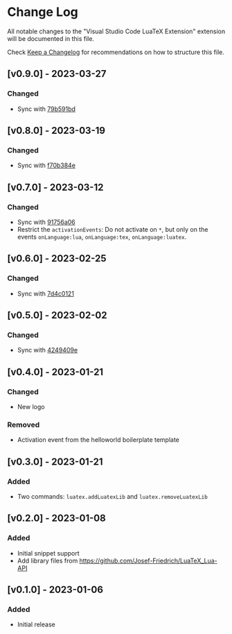 # Change Log

All notable changes to the "Visual Studio Code LuaTeX Extension" extension will be documented in this file.

Check [Keep a Changelog](http://keepachangelog.com/) for recommendations on how to structure this file.

## [v0.9.0] - 2023-03-27

### Changed

- Sync with [79b591bd](https://github.com/Josef-Friedrich/LuaTeX_Lua-API/commit/79b591bd6b3be7c37f5b4053265963ebc69f596f)

## [v0.8.0] - 2023-03-19

### Changed

- Sync with [f70b384e](https://github.com/Josef-Friedrich/LuaTeX_Lua-API/commit/f70b384e893fc4c83ab859d4f10c49a97322e8a7)

## [v0.7.0] - 2023-03-12

### Changed

- Sync with [91756a06](https://github.com/Josef-Friedrich/LuaTeX_Lua-API/commit/91756a06f7707164416572998c91749119ecec47)
- Restrict the `activationEvents`: Do not activate on `*`, but only on the events `onLanguage:lua`, `onLanguage:tex`, `onLanguage:luatex`.

## [v0.6.0] - 2023-02-25

### Changed

- Sync with [7d4c0121](https://github.com/Josef-Friedrich/LuaTeX_Lua-API/commit/7d4c012146ba24d2ee7ec009204b7dc6f8274fe8)

## [v0.5.0] - 2023-02-02

### Changed

- Sync with [4249409e](https://github.com/Josef-Friedrich/LuaTeX_Lua-API/commit/4249409e060b61def5edb037ade7249fca1b8b12)

## [v0.4.0] - 2023-01-21

### Changed

- New logo

### Removed

- Activation event from the helloworld boilerplate template

## [v0.3.0] - 2023-01-21

### Added

- Two commands: `luatex.addLuatexLib` and `luatex.removeLuatexLib`

## [v0.2.0] - 2023-01-08

### Added

- Initial snippet support
- Add library files from https://github.com/Josef-Friedrich/LuaTeX_Lua-API

## [v0.1.0] - 2023-01-06

### Added

- Initial release
